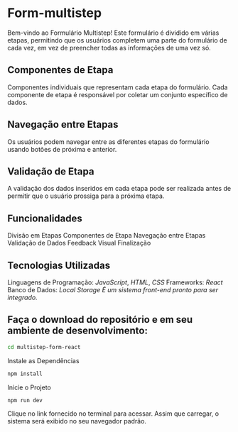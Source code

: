 # Form-multistep

Bem-vindo ao Formulário Multistep! Este formulário é dividido em várias etapas, permitindo que os usuários completem uma parte do formulário de cada vez, em vez de preencher todas as informações de uma vez só.

## Componentes de Etapa

Componentes individuais que representam cada etapa do formulário.
Cada componente de etapa é responsável por coletar um conjunto específico de dados.

## Navegação entre Etapas

Os usuários podem navegar entre as diferentes etapas do formulário usando botões de próxima e anterior.

## Validação de Etapa

A validação dos dados inseridos em cada etapa pode ser realizada antes de permitir que o usuário prossiga para a próxima etapa.

## Funcionalidades

Divisão em Etapas
Componentes de Etapa
Navegação entre Etapas
Validação de Dados
Feedback Visual
Finalização

## Tecnologias Utilizadas

Linguagens de Programação: _JavaScript_, _HTML_, _CSS_
Frameworks: _React_
Banco de Dados: _Local Storage_
_É um sistema front-end pronto para ser integrado._

## Faça o download do repositório e em seu ambiente de desenvolvimento:

```bash
cd multistep-form-react
```

Instale as Dependências

```bash
npm install
```

Inicie o Projeto

```bash
npm run dev
```

Clique no link fornecido no terminal para acessar. Assim que carregar, o sistema será exibido no seu navegador padrão.
